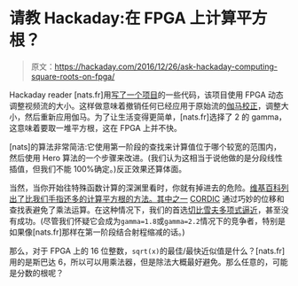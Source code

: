 # 请教 Hackaday:在 FPGA 上计算平方根？

> 原文：<https://hackaday.com/2016/12/26/ask-hackaday-computing-square-roots-on-fpga/>

Hackaday reader [nats.fr]用[写了一个项目](https://more-magic.org/2016/12/18/fpga-fast-rough-gamma-correction-for-low-quality-video-stream/)的一些代码，该项目使用 FPGA 动态调整视频流的大小。这样做意味着撤销任何已经应用于原始流的[伽马校正](https://en.wikipedia.org/wiki/Gamma_correction)，调整大小，然后重新应用伽马。为了让生活变得更简单，[nats.fr]选择了 2 的 gamma，这意味着要取一堆平方根，这在 FPGA 上并不快。

[nats]的算法非常简洁:它使用第一阶段的查找来计算值位于哪个较宽的范围内，然后使用 Hero 算法的一个步骤来改进。(我们认为这相当于说他做的是分段线性插值，但我们不能 100%确定。)反正效果还算体面。

当然，当你开始往特殊函数计算的深渊里看时，你就有掉进去的危险。[维基百科列出了比我们手指还多的计算平方根的方法。其中之一](https://en.wikipedia.org/wiki/Heron%27s_method#Babylonian_method) [CORDIC](https://en.wikipedia.org/wiki/CORDIC) 通过巧妙的位移和查找表避免了乘法运算。在这种情况下，我们的首选[切比雪夫多项式逼近](https://www.embeddedrelated.com/showarticle/152.php)，甚至没有成功。(尽管我们怀疑它会成为`gamma=1.8`或`gamma=2.2`情况下的竞争者，特别是如果像[nats.fr]那样在第一阶段结合射程缩减的话。)

那么，对于 FPGA 上的 16 位整数，`sqrt(x)`的最佳/最快近似值是什么？[nats.fr]用的是斯巴达 6，所以可以用乘法器，但是除法大概最好避免。那么任意的，可能是分数的根呢？